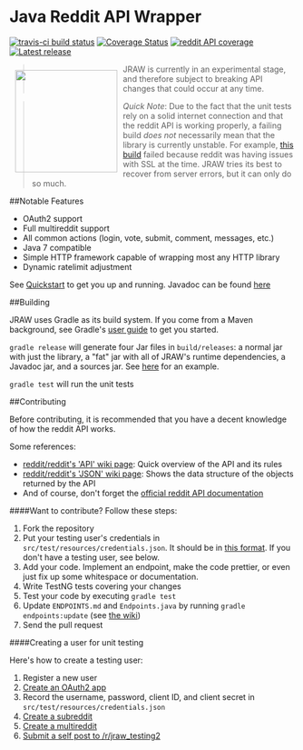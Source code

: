 # Java Reddit API Wrapper

[![travis-ci build status](https://img.shields.io/travis/thatJavaNerd/JRAW.svg)](https://travis-ci.org/thatJavaNerd/JRAW) [![Coverage Status](https://img.shields.io/coveralls/thatJavaNerd/JRAW.svg)](https://coveralls.io/r/thatJavaNerd/JRAW) [![reddit API coverage](https://img.shields.io/badge/api--coverage-64%-blue.svg)](https://github.com/thatJavaNerd/JRAW/blob/master/ENDPOINTS.md) [![Latest release](https://img.shields.io/github/release/thatJavaNerd/JRAW.svg)](https://bintray.com/thatjavanerd/maven/JRAW/_latestVersion)

<img src="https://i.imgur.com/YHflx6h.png" width="180px" align="left" hspace="10px" vspace="10px" />

>JRAW is currently in an experimental stage, and therefore subject to breaking API changes that could occur at any time.

>*Quick Note*: Due to the fact that the unit tests rely on a solid internet connection and that the reddit API is working properly, a failing build *does not* necessarily mean that the library is currently unstable. For example, [this build](https://travis-ci.org/thatJavaNerd/JRAW/builds/69069754) failed because reddit was having issues with SSL at the time. JRAW tries its best to recover from server errors, but it can only do so much.

##Notable Features
 - OAuth2 support
 - Full multireddit support
 - All common actions (login, vote, submit, comment, messages, etc.)
 - Java 7 compatible
 - Simple HTTP framework capable of wrapping most any HTTP library
 - Dynamic ratelimit adjustment

See [Quickstart](https://github.com/thatJavaNerd/JRAW/wiki/Quickstart) to get you up and running. Javadoc can be found [here](https://thatjavanerd.github.io/JRAW#javadoc)

##Building

JRAW uses Gradle as its build system. If you come from a Maven background, see Gradle's [user guide](https://gradle.org/docs/current/userguide/tutorial_using_tasks.html) to get you started.

`gradle release` will generate four Jar files in `build/releases`: a normal jar with just the library, a "fat" jar with all of JRAW's runtime dependencies, a Javadoc jar, and a sources jar. See [here](https://github.com/thatJavaNerd/JRAW/releases/tag/v0.2.0) for an example.

`gradle test` will run the unit tests

##Contributing

Before contributing, it is recommended that you have a decent knowledge of how the reddit API works.

Some references:
 - [reddit/reddit's 'API' wiki page](https://github.com/reddit/reddit/wiki/API): Quick overview of the API and its rules
 - [reddit/reddit's 'JSON' wiki page](https://github.com/reddit/reddit/wiki/JSON): Shows the data structure of the objects returned by the API
 - And of course, don't forget the [official reddit API documentation](https://www.reddit.com/dev/api/oauth)

####Want to contribute? Follow these steps:

1. Fork the repository
2. Put your testing user's credentials in `src/test/resources/credentials.json`. It should be in [this format](https://gist.github.com/thatJavaNerd/e393a7af4c3a8c564833). If you don't have a testing user, see below.
3. Add your code. Implement an endpoint, make the code prettier, or even just fix up some whitespace or documentation.
4. Write TestNG tests covering your changes
5. Test your code by executing `gradle test`
6. Update `ENDPOINTS.md` and `Endpoints.java` by running `gradle endpoints:update` (see [the wiki](https://github.com/thatJavaNerd/JRAW/wiki/Endpoints))
7. Send the pull request

####Creating a user for unit testing

Here's how to create a testing user:

1. Register a new user
2. [Create an OAuth2 app](https://www.reddit.com/prefs/apps)
3. Record the username, password, client ID, and client secret in `src/test/resources/credentials.json`
4. [Create a subreddit](https://www.reddit.com/subreddits/create)
5. [Create a multireddit](http://www.redditblog.com/2013/06/browse-future-of-reddit-re-introducing.html)
6. [Submit a self post to /r/jraw_testing2](https://www.reddit.com/r/jraw_testing2/submit?selftext=true)
